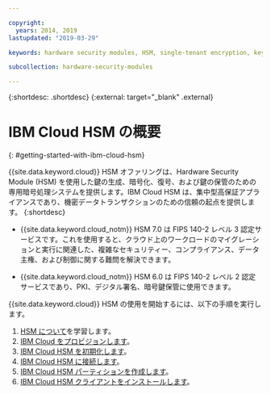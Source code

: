 ```yaml
---

copyright:
  years: 2014, 2019
lastupdated: "2019-03-29"

keywords: hardware security modules, HSM, single-tenant encryption, key management, FIPS certified, cryptographic, keys,

subcollection: hardware-security-modules

---
```


{:shortdesc: .shortdesc}
{:external: target="_blank" .external}

# IBM Cloud HSM の概要
{: #getting-started-with-ibm-cloud-hsm}

{{site.data.keyword.cloud}} HSM オファリングは、Hardware Security Module (HSM) を使用した鍵の生成、暗号化、復号、および鍵の保管のための専用暗号処理システムを提供します。IBM Cloud HSM は、集中型高保証アプライアンスであり、機密データトランザクションのための信頼の起点を提供します。
{:shortdesc}

* {{site.data.keyword.cloud_notm}} HSM 7.0 は FIPS 140-2 レベル 3 認定サービスです。これを使用すると、クラウド上のワークロードのマイグレーションと実行に関連した、複雑なセキュリティー、コンプライアンス、データ主権、および制御に関する難問を解決できます。

* {{site.data.keyword.cloud_notm}} HSM 6.0 は FIPS 140-2 レベル 2 認定サービスであり、PKI、デジタル署名、暗号鍵保管に使用できます。

{{site.data.keyword.cloud}} HSM の使用を開始するには、以下の手順を実行します。
1. [HSM について](https://cloud.ibm.com/docs/infrastructure/hardware-security-modules?topic=hardware-security-modules-about_ibm_cloud_hsm)を学習します。
2. [IBM Cloud をプロビジョンします](/docs/infrastructure/hardware-security-modules?topic=hardware-security-modules-provisioning-ibm-cloud-hsm#provisioning-ibm-cloud-hs)。
3. [IBM Cloud HSM を初期化します](/docs/infrastructure/hardware-security-modules?topic=hardware-security-modules-initializing-the-ibm-cloud-hsm#initializing-the-ibm-cloud-hsm)。
4. [IBM Cloud HSM に接続します](/docs/infrastructure/hardware-security-modules?topic=hardware-security-modules-connecting-to-ibm-cloud-hsm#connecting-to-ibm-cloud-hsm)。
5. [IBM Cloud HSM パーティションを作成します](/docs/infrastructure/hardware-security-modules?topic=hardware-security-modules-creating-ibm-cloud-hsm-partitions#creating-ibm-cloud-hsm-partitions)。
6. [IBM Cloud HSM クライアントをインストールします](/docs/infrastructure/hardware-security-modules?topic=hardware-security-modules-installing-the-ibm-cloud-hsm-client#installing-the-ibm-cloud-hsm-client)。
